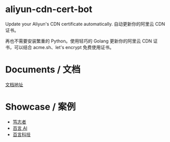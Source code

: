 # aliyun-cdn-cert-bot
Update your Aliyun's CDN certificate automatically. 自动更新你的阿里云 CDN 证书。

再也不需要安装繁重的 Python。使用轻巧的 Golang 更新你的阿里云 CDN 证书，可以结合 acme.sh、let's encrypt 免费使用证书。

# Documents / 文档

[文档地址](https://ceeji.net/blog/update-aliyun-cdn-cert)

# Showcase / 案例

- [笃志者](https://ceeji.net "笃志者")
- [百言 AI](https://ai.baiyan.tech "百言AI")
- [百言科技](https://www.baiyan.tech "百言科技")
